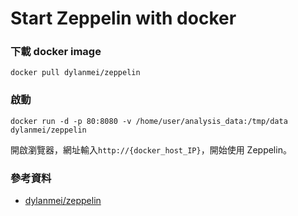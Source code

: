 # Start Zeppelin with docker

### 下載 docker image

```
docker pull dylanmei/zeppelin
```

### 啟動

```
docker run -d -p 80:8080 -v /home/user/analysis_data:/tmp/data dylanmei/zeppelin
```

開啟瀏覽器，網址輸入`http://{docker_host_IP}`，開始使用 Zeppelin。

### 參考資料

- [dylanmei/zeppelin](https://hub.docker.com/r/dylanmei/zeppelin/)